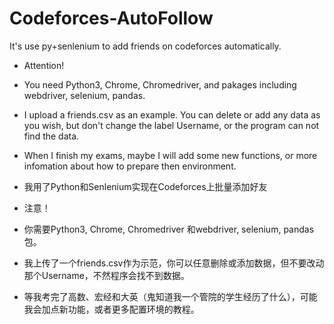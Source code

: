 # Codeforces-AutoFollow
It's use py+senlenium to add friends on codeforces automatically.

- Attention!
- You need Python3, Chrome, Chromedriver, and pakages including webdriver, selenium, pandas. 
- I upload a friends.csv as an example. You can delete or add any data as you wish, but don't change the label Username, or the program can not find the data. 
- When I finish my exams, maybe I will add some new functions, or more infomation about how to prepare then environment. 

- 我用了Python和Senlenium实现在Codeforces上批量添加好友

- 注意！
- 你需要Python3, Chrome, Chromedriver 和webdriver, selenium, pandas包。
- 我上传了一个friends.csv作为示范，你可以任意删除或添加数据，但不要改动那个Username，不然程序会找不到数据。
- 等我考完了高数、宏经和大英（鬼知道我一个管院的学生经历了什么），可能我会加点新功能，或者更多配置环境的教程。
